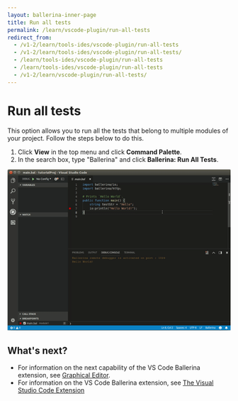 ```yaml
---
layout: ballerina-inner-page
title: Run all tests
permalink: /learn/vscode-plugin/run-all-tests
redirect_from:
  - /v1-2/learn/tools-ides/vscode-plugin/run-all-tests
  - /v1-2/learn/tools-ides/vscode-plugin/run-all-tests/
  - /learn/tools-ides/vscode-plugin/run-all-tests
  - /learn/tools-ides/vscode-plugin/run-all-tests
  - /v1-2/learn/vscode-plugin/run-all-tests/
---
```


# Run all tests

This option allows you to run all the tests that belong to multiple modules of your project. Follow the steps below to do this.

1. Click **View** in the top menu and click **Command Palette**.
2. In the search box, type "Ballerina" and click **Ballerina: Run All Tests**.

![Run all tests](/learn/images/run-all-tests.gif)

## What's next?

- For information on the next capability of the VS Code Ballerina extension, see [Graphical Editor](/learn/vscode-plugin/graphical-editor).
- For information on the VS Code Ballerina extension, see [The Visual Studio Code Extension](/learn/vscode-plugin/)
